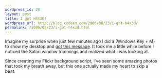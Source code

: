 ```yaml
--- 
wordpress_id: 28
layout: post
title: I got H4X3D!
wordpress_url: http://blog.codeeg.com/2006/08/23/i-got-h4x3d/
permalink: /2006/08/23/i-got-h4x3d.html
---
```

Imagine my surprise when just few minutes ago I did a (Windows Key + M) to show my desktop and <a title="funny image from Flickr" href="http://www.flickr.com/photos/jimlahey/222544043/">got this message</a>.  It took me a little while before I noticed the Safari window trimmings and realized what I was looking at.

Since creating my Flickr background script, I've seen some amazing photos that took my breath away, but this one actually made my heart to skip a beat.
